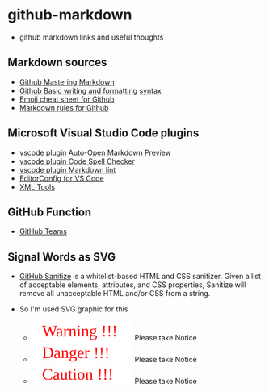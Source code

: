 # github-markdown

- github markdown links and  useful thoughts

## Markdown sources

- [Github Mastering Markdown](https://guides.github.com/features/mastering-markdown)
- [Github Basic writing and formatting syntax](https://help.github.com/articles/basic-writing-and-formatting-syntax/)
- [Emoji cheat sheet for Github](https://www.webpagefx.com/tools/emoji-cheat-sheet/)
- [Markdown rules for Github](https://github.com/DavidAnson/markdownlint/blob/v0.6.4/doc/Rules.md#md007)

## Microsoft Visual Studio Code plugins

- [vscode plugin  Auto-Open Markdown Preview](https://marketplace.visualstudio.com/items?itemName=hnw.vscode-auto-open-markdown-preview)
- [vscode plugin Code Spell Checker](https://marketplace.visualstudio.com/items?itemName=streetsidesoftware.code-spell-checker)
- [vscode plugin Markdown lint](https://marketplace.visualstudio.com/items?itemName=DavidAnson.vscode-markdownlint)
- [EditorConfig for VS Code](https://marketplace.visualstudio.com/items?itemName=EditorConfig.EditorConfig)
- [XML Tools](https://marketplace.visualstudio.com/items?itemName=DotJoshJohnson.xml)

## GitHub Function

- [GitHub Teams](https://help.github.com/articles/about-teams/)

## Signal Words as SVG

- [GitHub Sanitize](https://github.com/rgrove/sanitize/#readme) is a whitelist-based HTML and CSS sanitizer. Given a list of acceptable elements, attributes, and CSS properties, Sanitize will remove all unacceptable HTML and/or CSS from a string.

- So I'm used SVG graphic for this
  - ![Alt Warning](./signals_words/warning.svg) Please take Notice
  - ![Alt Danger](./signals_words/danger.svg) Please take Notice
  - ![Alt Caution](./signals_words/caution.svg) Please take Notice